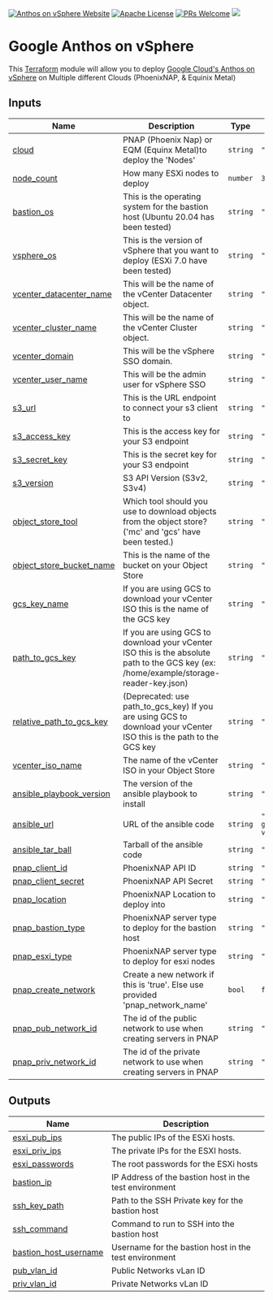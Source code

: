 [![Anthos on vSphere Website](https://img.shields.io/badge/Website-cloud.google.com/anthos-blue)](https://cloud.google.com/anthos) [![Apache License](https://img.shields.io/github/license/GCPartner/terraform-gcpartner-anthos-vsphere)](https://github.com/GCPartner/terraform-gcpartner-anthos-vsphere/blob/main/LICENSE) [![PRs Welcome](https://img.shields.io/badge/PRs-welcome-brightgreen.svg?style=flat-square)](https://github.com/GCPartner/terraform-gcpartner-anthos-vsphere/pulls) ![](https://img.shields.io/badge/Stability-Experimental-red.svg)
# Google Anthos on vSphere
This [Terraform](http://terraform.io) module will allow you to deploy [Google Cloud's Anthos on vSphere](https://cloud.google.com/anthos) on Multiple different Clouds (PhoenixNAP, & Equinix Metal)

<!-- BEGIN_TF_DOCS -->
## Inputs

| Name | Description | Type | Default | Required |
|------|-------------|------|---------|:--------:|
| <a name="input_cloud"></a> [cloud](#input\_cloud) | PNAP (Phoenix Nap) or EQM (Equinx Metal)to deploy the 'Nodes' | `string` | `"PNAP"` | no |
| <a name="input_node_count"></a> [node\_count](#input\_node\_count) | How many ESXi nodes to deploy | `number` | `3` | no |
| <a name="input_bastion_os"></a> [bastion\_os](#input\_bastion\_os) | This is the operating system for the bastion host (Ubuntu 20.04 has been tested) | `string` | `"ubuntu_20_04"` | no |
| <a name="input_vsphere_os"></a> [vsphere\_os](#input\_vsphere\_os) | This is the version of vSphere that you want to deploy (ESXi 7.0 have been tested) | `string` | `"vmware_esxi_7"` | no |
| <a name="input_vcenter_datacenter_name"></a> [vcenter\_datacenter\_name](#input\_vcenter\_datacenter\_name) | This will be the name of the vCenter Datacenter object. | `string` | `"Google"` | no |
| <a name="input_vcenter_cluster_name"></a> [vcenter\_cluster\_name](#input\_vcenter\_cluster\_name) | This will be the name of the vCenter Cluster object. | `string` | `"Anthos"` | no |
| <a name="input_vcenter_domain"></a> [vcenter\_domain](#input\_vcenter\_domain) | This will be the vSphere SSO domain. | `string` | `"vsphere.local"` | no |
| <a name="input_vcenter_user_name"></a> [vcenter\_user\_name](#input\_vcenter\_user\_name) | This will be the admin user for vSphere SSO | `string` | `"Administrator"` | no |
| <a name="input_s3_url"></a> [s3\_url](#input\_s3\_url) | This is the URL endpoint to connect your s3 client to | `string` | `"https://s3.example.com"` | no |
| <a name="input_s3_access_key"></a> [s3\_access\_key](#input\_s3\_access\_key) | This is the access key for your S3 endpoint | `string` | `"S3_ACCESS_KEY"` | no |
| <a name="input_s3_secret_key"></a> [s3\_secret\_key](#input\_s3\_secret\_key) | This is the secret key for your S3 endpoint | `string` | `"S3_SECRET_KEY"` | no |
| <a name="input_s3_version"></a> [s3\_version](#input\_s3\_version) | S3 API Version (S3v2, S3v4) | `string` | `"S3v4"` | no |
| <a name="input_object_store_tool"></a> [object\_store\_tool](#input\_object\_store\_tool) | Which tool should you use to download objects from the object store? ('mc' and 'gcs' have been tested.) | `string` | `"mc"` | no |
| <a name="input_object_store_bucket_name"></a> [object\_store\_bucket\_name](#input\_object\_store\_bucket\_name) | This is the name of the bucket on your Object Store | `string` | `"vmware"` | no |
| <a name="input_gcs_key_name"></a> [gcs\_key\_name](#input\_gcs\_key\_name) | If you are using GCS to download your vCenter ISO this is the name of the GCS key | `string` | `"storage-reader-key.json"` | no |
| <a name="input_path_to_gcs_key"></a> [path\_to\_gcs\_key](#input\_path\_to\_gcs\_key) | If you are using GCS to download your vCenter ISO this is the absolute path to the GCS key (ex: /home/example/storage-reader-key.json) | `string` | `"null"` | no |
| <a name="input_relative_path_to_gcs_key"></a> [relative\_path\_to\_gcs\_key](#input\_relative\_path\_to\_gcs\_key) | (Deprecated: use path\_to\_gcs\_key) If you are using GCS to download your vCenter ISO this is the path to the GCS key | `string` | `"null"` | no |
| <a name="input_vcenter_iso_name"></a> [vcenter\_iso\_name](#input\_vcenter\_iso\_name) | The name of the vCenter ISO in your Object Store | `string` | `"null"` | no |
| <a name="input_ansible_playbook_version"></a> [ansible\_playbook\_version](#input\_ansible\_playbook\_version) | The version of the ansible playbook to install | `string` | `"v0.0.1"` | no |
| <a name="input_ansible_url"></a> [ansible\_url](#input\_ansible\_url) | URL of the ansible code | `string` | `"https://github.com/GCPartner/ansible-gcpartner-anthos-vsphere/archive/refs/tags/v0.0.1.tar.gz"` | no |
| <a name="input_ansible_tar_ball"></a> [ansible\_tar\_ball](#input\_ansible\_tar\_ball) | Tarball of the ansible code | `string` | `"v0.0.1.tar.gz"` | no |
| <a name="input_pnap_client_id"></a> [pnap\_client\_id](#input\_pnap\_client\_id) | PhoenixNAP API ID | `string` | `"null"` | no |
| <a name="input_pnap_client_secret"></a> [pnap\_client\_secret](#input\_pnap\_client\_secret) | PhoenixNAP API Secret | `string` | `"null"` | no |
| <a name="input_pnap_location"></a> [pnap\_location](#input\_pnap\_location) | PhoenixNAP Location to deploy into | `string` | `"ASH"` | no |
| <a name="input_pnap_bastion_type"></a> [pnap\_bastion\_type](#input\_pnap\_bastion\_type) | PhoenixNAP server type to deploy for the bastion host | `string` | `"s2.c1.medium"` | no |
| <a name="input_pnap_esxi_type"></a> [pnap\_esxi\_type](#input\_pnap\_esxi\_type) | PhoenixNAP server type to deploy for esxi nodes | `string` | `"s2.c1.medium"` | no |
| <a name="input_pnap_create_network"></a> [pnap\_create\_network](#input\_pnap\_create\_network) | Create a new network if this is 'true'. Else use provided 'pnap\_network\_name' | `bool` | `false` | no |
| <a name="input_pnap_pub_network_id"></a> [pnap\_pub\_network\_id](#input\_pnap\_pub\_network\_id) | The id of the public network to use when creating servers in PNAP | `string` | `"null"` | no |
| <a name="input_pnap_priv_network_id"></a> [pnap\_priv\_network\_id](#input\_pnap\_priv\_network\_id) | The id of the private network to use when creating servers in PNAP | `string` | `"null"` | no |

## Outputs

| Name | Description |
|------|-------------|
| <a name="output_esxi_pub_ips"></a> [esxi\_pub\_ips](#output\_esxi\_pub\_ips) | The public IPs of the ESXi hosts. |
| <a name="output_esxi_priv_ips"></a> [esxi\_priv\_ips](#output\_esxi\_priv\_ips) | The private IPs for the ESXI hosts. |
| <a name="output_esxi_passwords"></a> [esxi\_passwords](#output\_esxi\_passwords) | The root passwords for the ESXi hosts |
| <a name="output_bastion_ip"></a> [bastion\_ip](#output\_bastion\_ip) | IP Address of the bastion host in the test environment |
| <a name="output_ssh_key_path"></a> [ssh\_key\_path](#output\_ssh\_key\_path) | Path to the SSH Private key for the bastion host |
| <a name="output_ssh_command"></a> [ssh\_command](#output\_ssh\_command) | Command to run to SSH into the bastion host |
| <a name="output_bastion_host_username"></a> [bastion\_host\_username](#output\_bastion\_host\_username) | Username for the bastion host in the test environment |
| <a name="output_pub_vlan_id"></a> [pub\_vlan\_id](#output\_pub\_vlan\_id) | Public Networks vLan ID |
| <a name="output_priv_vlan_id"></a> [priv\_vlan\_id](#output\_priv\_vlan\_id) | Private Networks vLan ID |
<!-- END_TF_DOCS -->